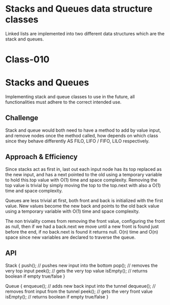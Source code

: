 # Stacks and Queues data structure classes
Linked lists are implemented into two different data structures which are the stack and queues.

# Class-010
# Stacks and Queues
Implementing stack and queue classes to use in the future, all functionalities must adhere to the correct intended use.

## Challenge
Stack and queue would both need to have a method to add by value input, and remove nodes once the method called, how depends on which class since they behave differently AS FILO, LIFO / FIFO, LILO respectively.

## Approach & Efficiency
Since stacks act as first in, last out each input node has its top replaced as the new input, and has a next pointed to the old using a temporary variable to hold this.top value with O(1) time and space complexity. Removing the top value is trivial by simply moving the top to the top.next with also a O(1) time and space complexity.

Queues are less trivial at first, both front and back is initialized with the first value. New values become the new back and points to the old back value using a temporary variable with O(1) time and space complexity. 

The non triviality comes from removing the front value, configuring the front as null, then if we had a back.next we move until a new front is found just before the end, if no back.next is found it returns null. O(n) time and O(n) space since new variables are declared to traverse the queue.

## API
Stack {
  push(); // pushes new input into the bottom
  pop();  // removes the very top input
  peek(); // gets the very top value
  isEmpty();  // returns boolean if empty true/false
}

Queue {
  enqueue(); // adds new back input into the tunnel
  dequeue(); // removes front input from the tunnel
    peek(); // gets the very front value
  isEmpty();  // returns boolean if empty true/false
}